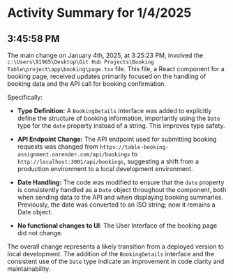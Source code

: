 # Activity Summary for 1/4/2025

## 3:45:58 PM
The main change on January 4th, 2025, at 3:25:23 PM, involved the `c:\Users\91965\Desktop\Git Hub Projects\Booking Table\project\app\booking\page.tsx` file.  This file, a React component for a booking page, received updates primarily focused on the handling of booking data and the API call for booking confirmation.

Specifically:

* **Type Definition:**  A `BookingDetails` interface was added to explicitly define the structure of booking information, importantly using the `Date` type for the `date` property instead of a string. This improves type safety.

* **API Endpoint Change:** The API endpoint used for submitting booking requests was changed from `https://table-booking-assignment.onrender.com/api/bookings` to `http://localhost:3001/api/bookings`, suggesting a shift from a production environment to a local development environment.

* **Date Handling:** The code was modified to ensure that the `date` property is consistently handled as a `Date` object throughout the component, both when sending data to the API and when displaying booking summaries.  Previously, the date was converted to an ISO string; now it remains a Date object.

* **No functional changes to UI**: The User Interface of the booking page did not change.


The overall change represents a likely transition from a deployed version to local development.  The addition of the `BookingDetails` interface and the consistent use of the `Date` type indicate an improvement in code clarity and maintainability.
